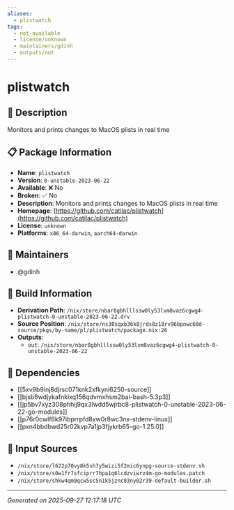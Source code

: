 ```yaml
---
aliases:
  - plistwatch
tags:
  - not-available
  - license/unknown
  - maintainers/gdinh
  - outputs/out
---
```


# plistwatch

## 📝 Description

Monitors and prints changes to MacOS plists in real time

## 📋 Package Information

- **Name**: `plistwatch`
- **Version**: `0-unstable-2023-06-22`
- **Available**: ❌ No
- **Broken**: ✅ No
- **Description**: Monitors and prints changes to MacOS plists in real time
- **Homepage**: [https://github.com/catilac/plistwatch](https://github.com/catilac/plistwatch)
- **License**: `unknown`
- **Platforms**: `x86_64-darwin`, `aarch64-darwin`
## 👥 Maintainers

- @gdinh


## 🔧 Build Information

- **Derivation Path**: `/nix/store/nbar8gbhlllssw0ly53lvm8vaz6cgwg4-plistwatch-0-unstable-2023-06-22.drv`
- **Source Position**: `/nix/store/ns30sqxb36k8jrds8z18rv96bpnwc60d-source/pkgs/by-name/pl/plistwatch/package.nix:26`
- **Outputs**:
  - `out`:  `/nix/store/nbar8gbhlllssw0ly53lvm8vaz6cgwg4-plistwatch-0-unstable-2023-06-22`

## 🔗 Dependencies

- [[5xv9b9inj8djrsc071knk2xfkyni6250-source]]
- [[bjsb6wdjykafnkixq156qdvmxhsm2bai-bash-5.3p3]]
- [[jp5bv7xyz308phhij9qx3lwdd5wjrbc8-plistwatch-0-unstable-2023-06-22-go-modules]]
- [[p76r0cwlf6k97ibprrpfd8xw0r8wc3nx-stdenv-linux]]
- [[pxn4bbdbwd25r02kvp7a1jp3fjykrb65-go-1.25.0]]

## 📁 Input Sources

- `/nix/store/l622p70vy8k5sh7y5wizi5f2mic6ynpg-source-stdenv.sh`
- `/nix/store/s0w1fr7sfciprr7hpa1q6lcdzviwrz4m-go-modules.patch`
- `/nix/store/shkw4qm9qcw5sc5n1k5jznc83ny02r39-default-builder.sh`

---
*Generated on 2025-09-27 12:17:18 UTC*
